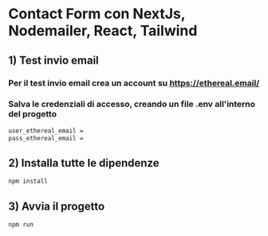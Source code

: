 #  Contact Form con NextJs, Nodemailer, React, Tailwind

## 1) Test invio email
### Per il test invio email crea un account su https://ethereal.email/
### Salva le credenziali di accesso, creando un file .env all'interno del progetto
```bash
user_ethereal_email =
pass_ethereal_email =
```

## 2) Installa tutte le dipendenze
```bash
npm install
```

## 3) Avvia il progetto
```bash
npm run
```


